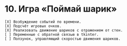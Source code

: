 # 10. Игра «Поймай шарик»

    [X] Возбуждение событий по времени. 
    [X] Подсчёт игровых очков.
    [X] Реализовать движение шариков с отражением от стен. 
    [ ] Переменные с обратной связью в tkinter.
    [ ] Ползунок, управляющий скоростью движения шариков.
